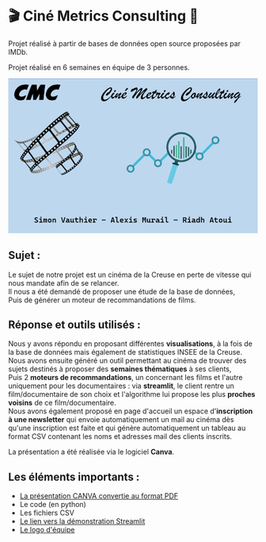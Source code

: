 # :clapper: Ciné Metrics Consulting :movie_camera:

Projet réalisé à partir de bases de données open source proposées par IMDb.

Projet réalisé en 6 semaines en équipe de 3 personnes.

![logo Ciné Metrics Consulting](SRC/logo.png) 
##
## Sujet :
Le sujet de notre projet est un cinéma de la Creuse en perte de vitesse qui nous mandate afin de se relancer.  
Il nous a été demandé de proposer une étude de la base de données,  
Puis de générer un moteur de recommandations de films.    
##
## Réponse et outils utilisés :
Nous y avons répondu en proposant différentes **visualisations**, à la fois de la base de données mais également de statistiques INSEE de la Creuse.  
Nous avons ensuite généré un outil permettant au cinéma de trouver des sujets destinés à proposer des **semaines thématiques** à ses clients,  
Puis 2 **moteurs de recommandations**, un concernant les films et l'autre uniquement pour les documentaires : via **streamlit**, le client rentre un film/documentaire de son choix et l'algorithme lui propose les plus **proches voisins** de ce film/documentaire.  
Nous avons également proposé en page d'accueil un espace d'**inscription à une newsletter** qui envoie automatiquement un mail au cinéma dès qu'une inscription est faite et qui génère automatiquement un tableau au format CSV contenant les noms et adresses mail des clients inscrits.

La présentation a été réalisée via le logiciel **Canva**.  

##
## Les éléments importants :
* [La présentation CANVA convertie au format PDF](https://github.com/Datalex0/Cine-Metrics-Consulting/blob/65ed30dd3aa2a27c1ee258f2b5a9af30fe2670d9/SRC/CINE%20METRICS%20CONSULTING.pdf) 
* Le code (en python)
* Les fichiers CSV
* [Le lien vers la démonstration Streamlit](https://datalex0-cine-metrics-consulting-srcaccueil-ysy904.streamlit.app/)
* [Le logo d'équipe](SRC/logo.png)

